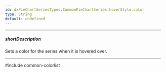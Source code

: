 ```yaml
---
id: dxPieChartSeriesTypes.CommonPieChartSeries.hoverStyle.color
type: String
default: undefined
---
```

---
##### shortDescription
Sets a color for the series when it is hovered over.

---
#include common-colorlist
